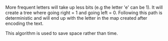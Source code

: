 More frequent letters will take up less bits (e.g the letter 'e' can be 1). It will create a tree where going right = 1 and going left = 0. Following this path is deterministic and will end up with the letter in the map created after encoding the text.

This algorithm is used to save space rather than time.